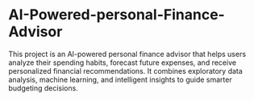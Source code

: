 # AI-Powered-personal-Finance-Advisor
This project is an AI-powered personal finance advisor that helps users analyze their spending habits, forecast future expenses, and receive personalized financial recommendations. It combines exploratory data analysis, machine learning, and intelligent insights to guide smarter budgeting decisions.
